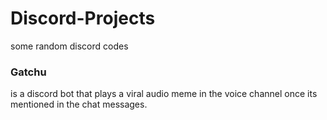 # Discord-Projects
some random discord codes

### Gatchu 
is a discord bot that plays a viral audio meme in the voice channel once its mentioned in the chat messages.
